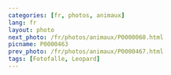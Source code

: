 ```yaml
---
categories: [fr, photos, animaux]
lang: fr
layout: photo
next_photo: /fr/photos/animaux/P0000060.html
picname: P0000463
prev_photo: /fr/photos/animaux/P0000467.html
tags: [Fotofalle, Leopard]
---
```

